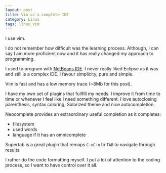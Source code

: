 ```yaml
---
layout: post
title: Vim as a complete IDE
category: Linux
tags: linux vim
---
```


I use vim.

I do not remember how difficult was the learning process. Although, I can say I
am more proficient now and it has really changed my approach to programming.

I used to program with [NetBeans IDE](). I never really liked Eclipse as it was
and still is a complex IDE. I favour simplicity, pure and simple.

Vim is fast and has a low memory trace (~8Mb for this post).

I have my own set of plugins that fullfill my needs. I improve it from time to
time or whenever I feel like I need something different. I love autoclosing
parenthesis, syntax coloring, Solarized theme and nice autocompletion.

Neocomplete provides an extraordinary useful completion as it completes:
* filesystem
* used words
* language if it has an omnicomplete

Supertab is a great plugin that remaps <code>C-xC-n</code> to <code>TAB</code> to navigate
through results.

I rather do the code formatting myself. I put a lot of attention to the coding
process, so I want to have control over it all.
